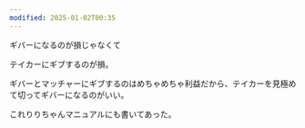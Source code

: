 ```yaml
---
modified: 2025-01-02T00:35
---
```

  

ギバーになるのが損じゃなくて

テイカーにギブするのが損。

  

ギバーとマッチャーにギブするのはめちゃめちゃ利益だから、テイカーを見極めて切ってギバーになるのがいい。

  

これりりちゃんマニュアルにも書いてあった。